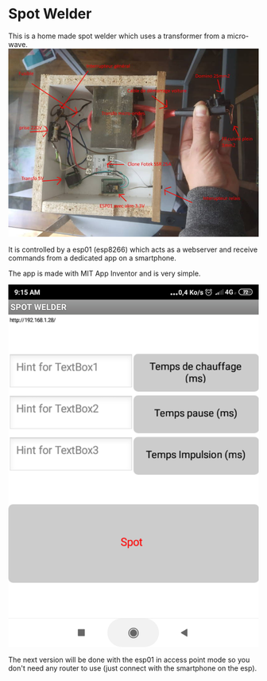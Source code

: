 # Spot Welder
This is a home made spot welder which uses a transformer from a micro-wave.
![inside](/pictures/spot_welder_inside.jpg)

It is controlled by a esp01 (esp8266) which  acts as a webserver and receive commands from a dedicated app on a smartphone.

The app is made with MIT App Inventor and is very simple.

![app on smartphone](/pictures/interface.png)

The next version will be done with the esp01 in access point mode so you don't need any router to use (just connect with the smartphone on the esp).
